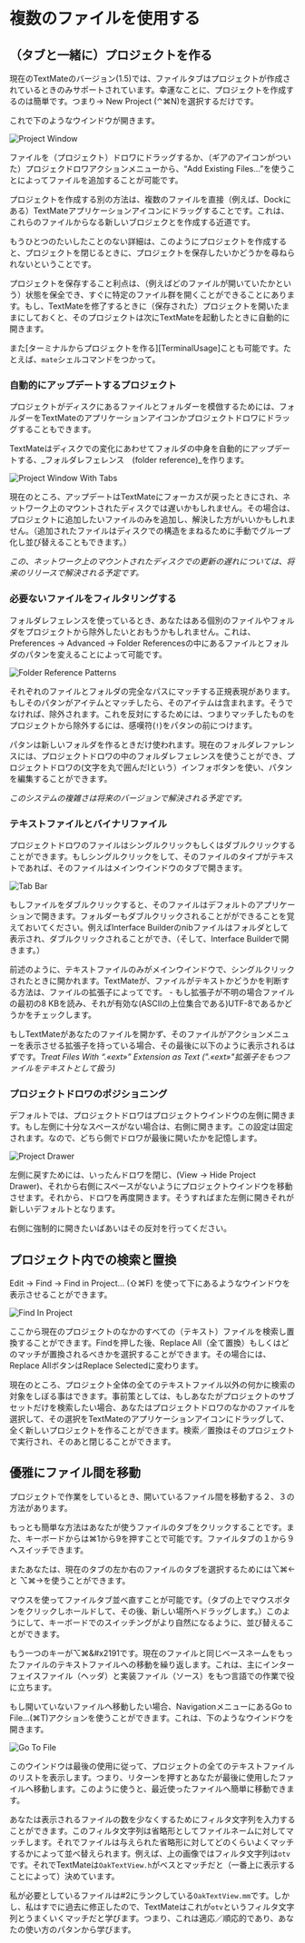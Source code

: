 # 複数のファイルを使用する

## （タブと一緒に）プロジェクトを作る


現在のTextMateのバージョン(1.5)では、ファイルタブはプロジェクトが作成されているときのみサポートされています。幸運なことに、プロジェクトを作成するのは簡単です。つまり&#x2192; New Project (&#x2303;&#x2318;N)を選択するだけです。

これで下のようなウインドウが開きます。

![Project Window](project_window.png)

ファイルを（プロジェクト）ドロワにドラッグするか、（ギアのアイコンがついた）プロジェクドロワアクションメニューから、“Add Existing Files…”を使うことによってファイルを追加することが可能です。

プロジェクトを作成する別の方法は、複数のファイルを直接（例えば、Dockにある）TextMateアプリケーションアイコンにドラッグすることです。これは、これらのファイルからなる新しいブロジェクとを作成する近道です。

もうひとつのたいしたことのない詳細は、このようにプロジェクトを作成すると、プロジェクトを閉じるときに、プロジェクトを保存したいかどうかを尋ねられないということです。

プロジェクトを保存すること利点は、（例えばどのファイルが開いていたかという）状態を保全でき、すぐに特定のファイル群を開くことができることにあります。もし、TextMateを修了するときに（保存された）プロジェクトを開いたままにしておくと、そのプロジェクトは次にTextMateを起動したときに自動的に開きます。


また[ターミナルからプロジェクトを作る][TerminalUsage]ことも可能です。たとえば、`mate`シェルコマンドをつかって。


### 自動的にアップデートするプロジェクト

プロジェクトがディスクにあるファイルとフォルダーを模倣するためには、フォルダーをTextMateのアプリケーションアイコンかプロジェクトドロワにドラッグすることもできます。


TextMateはディスクでの変化にあわせてフォルダの中身を自動的にアップデートする、_フォルダレフェレンス　(folder reference)_を作ります。

![Project Window With Tabs](project_window_with_tabs.png)


現在のところ、アップデートはTextMateにフォーカスが戻ったときにされ、ネットワーク上のマウントされたディスクでは遅いかもしれません。その場合は、プロジェクトに追加したいファイルのみを追加し、解決した方がいいかもしれません。（追加されたファイルはディスクでの構造をまねるために手動でグループ化し並び替えることもできます。）

_この、ネットワーク上のマウントされたディスクでの更新の遅れについては、将来のリリースで解決される予定です。_

### 必要ないファイルをフィルタリングする


フォルダレフェレンスを使っているとき、あなたはある個別のファイルやフォルダをプロジェクトから除外したいとおもうかもしれません。これは、Preferences &#x2192; Advanced &#x2192; Folder Referencesの中にあるファイルとフォルダのパタンを変えることによって可能です。

![Folder Reference Patterns](folder_reference_patterns.png)


それぞれのファイルとフォルダの完全なパスにマッチする正規表現があります。もしそのパタンがアイテムとマッチしたら、そのアイテムは含まれます。そうでなければ、除外されます。これを反対にするためには、つまりマッチしたものをプロジェクトから除外するには、感嘆符(`!`)をパタンの前につけます。

パタンは新しいフォルダを作るときだけ使われます。現在のフォルダレファレンスには、プロジェクトドロワの中のフォルダレフェレンスを使うことができ、プロジェクトドロワの(文字を丸で囲んだIという）インフォボタンを使い、パタンを編集することができます。

_このシステムの複雑さは将来のバージョンで解決される予定です。_

### テキストファイルとバイナリファイル


プロジェクトドロワのファイルはシングルクリックもしくはダブルクリックすることができます。もしシングルクリックをして、そのファイルのタイプがテキストであれば、そのファイルはメインウインドウのタブで開きます。

![Tab Bar](tab_bar.png)


もしファイルをダブルクリックすると、そのファイルはデフォルトのアプリケーションで開きます。フォルダーもダブルクリックされることがができることを覚えておいてください。例えばInterface Builderのnibファイルはフォルダとして表示され、ダブルクリックされることができ、（そして、Interface Builderで開きます。）



前述のように、テキストファイルのみがメインウインドウで、シングルクリックされたときに開かれます。TextMateが、ファイルがテキストかどうかを判断する方法は、ファイルの拡張子によってです。 - もし拡張子が不明の場合ファイルの最初の8 KBを読み、それが有効な(ASCIIの上位集合である)UTF-8であるかどうかをチェックします。


もしTextMateがあなたのファイルを開かず、そのファイルがアクションメニューを表示させる拡張子を持っている場合、その最後に以下のように表示されるはずです。_Treat Files With “.«ext»” Extension as Text (".«ext»"拡張子をもつファイルをテキストとして扱う)_

### プロジェクトドロワのポジショニング


デフォルトでは、プロジェクトドロワはプロジェクトウインドウの左側に開きます。もし左側に十分なスペースがない場合は、右側に開きます。この設定は固定されます。なので、どちら側でドロワが最後に開いたかを記憶します。

![Project Drawer](project_drawer.png)


左側に戻すためには、いったんドロワを閉じ、(View &#x2192; Hide Project Drawer)、それから右側にスペースがないようにプロジェクトウインドウを移動させます。それから、ドロワを再度開きます。そうすればまた左側に開きそれが新しいデフォルトとなります。

右側に強制的に開きたいばあいはその反対を行ってください。



## プロジェクト内での検索と置換


Edit &#x2192; Find &#x2192; Find in Project… (&#x21E7;&#x2318;F) を使って下にあるようなウインドウを表示させることができます。

![Find In Project](find_in_project.png)

ここから現在のプロジェクトのなかのすべての（テキスト）ファイルを検索し置換することができます。Findを押した後、Replace All（全て置換）もしくはどのマッチが置換されるべきかを選択することができます。その場合には、Replace AllボタンはReplace Selectedに変わります。

現在のところ、プロジェクト全体の全てのテキストファイル以外の何かに検索の対象をしぼる事はできます。事前策としては、もしあなたがプロジェクトのサブセットだけを検索したい場合、あなたはプロジェクトドロワのなかのファイルを選択して、その選択をTextMateのアプリケーションアイコンにドラッグして、全く新しいプロジェクトを作ることができます。検索／置換はそのプロジェクトで実行され、そのあと閉じることができます。


## 優雅にファイル間を移動


プロジェクトで作業をしているとき、開いているファイル間を移動する２、３の方法があります。

もっとも簡単な方法はあなたが使うファイルのタブをクリックすることです。また、キーボードからは&#x2318;1から9を押すことで可能です。ファイルタブの１から９へスイッチできます。

またあなたは、現在のタブの左か右のファイルのタブを選択するためには&#x2325;&#x2318;&#x2190; と &#x2325;&#x2318;&#x2192;を使うことができます。


マウスを使ってファイルタブ並べ直すことが可能です。（タブの上でマウスボタンをクリックしホールドして、その後、新しい場所へドラッグします。）このようにして、キーボードでのスイッチングがより自然になるように、並び替えることができます。


もう一つのキーが&#x2325;&#x2318;&#x2191です。現在のファイルと同じベースネームをもったファイルのテキストファイルへの移動を繰り返します。これは、主にインターフェイスファイル（ヘッダ）と実装ファイル（ソース）をもつ言語での作業で役に立ちます。

もし開いていないファイルへ移動したい場合、NavigationメニューにあるGo to File…(&#x2318;T)アクションを使うことができます。これは、下のようなウインドウを開きます。

![Go To File](go_to_file.png)


このウインドウは最後の使用に従って、プロジェクトの全てのテキストファイルのリストを表示します。つまり、リターンを押すとあなたが最後に使用したファイルへ移動します。このように使うと、最近使ったファイルへ簡単に移動できます。


あなたは表示されるファイルの数を少なくするためにフィルタ文字列を入力することができます。このフィルタ文字列は省略形としてファイルネームに対してマッチします。それでファイルは与えられた省略形に対してどのくらいよくマッチするかによって並べ替えられます。例えば、上の画像ではフィルタ文字列は`otv`です。それでTextMateは`OakTextView.h`がベスとマッチだと（一番上に表示することによって）決めています。

私が必要としているファイルは#2にランクしている`OakTextView.mm`です。しかし、私はすでに過去に修正したので、TextMateはこれが`otv`というフィルタ文字列とうまくいくマッチだと学びます。つまり、これは適応／順応的であり、あなたの使い方のパタンから学びます。